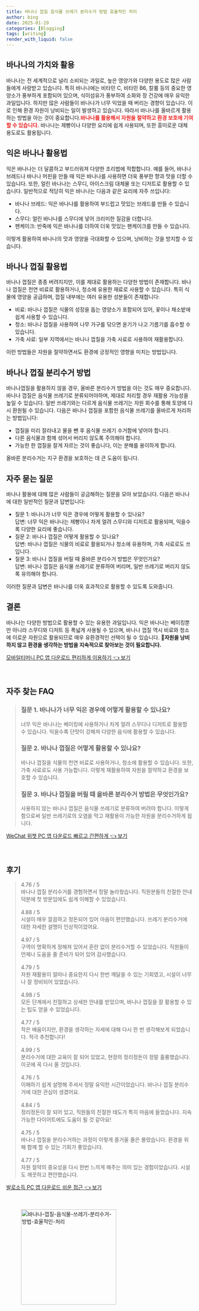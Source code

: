 ```yaml
---
title: 바나나 껍질 음식물 쓰레기 분리수거 방법 효율적인 처리
author: bing
date: 2025-01-29
categories: [Blogging]
tags: [writing]
render_with_liquid: false
---
```



<h2 id='바나나의가치'>바나나의 가치와 활용</h2>

<p>바나나는 전 세계적으로 널리 소비되는 과일로, 높은 영양가와 다양한 용도로 많은 사람들에게 사랑받고 있습니다. 특히 바나나에는 비타민 C, 비타민 B6, 칼륨 등의 중요한 영양소가 풍부하게 포함되어 있으며, 식이섬유가 풍부하여 소화와 장 건강에 매우 유익한 과일입니다. 하지만 많은 사람들이 바나나가 너무 익었을 때 버리는 경향이 있습니다. 이로 인해 환경 자원이 낭비되는 일이 발생하고 있습니다. 따라서 바나나를 올바르게 활용하는 방법을 아는 것이 중요합니다.<b><span style="color: #ee2323;">바나나를 활용해서 자원을 절약하고 환경 보호에 기여할 수 있습니다.</span></b> 바나나는 제빵이나 다양한 요리에 쉽게 사용되며, 또한 흥미로운 대체 용도로도 활용됩니다.</p>

<h2 id='익은바나나활용법'>익은 바나나 활용법</h2>

<p>익은 바나나는 더 달콤하고 부드러워져 다양한 조리법에 적합합니다. 예를 들어, 바나나 브레드나 바나나 머핀을 만들 때 익은 바나나를 사용하면 더욱 풍부한 향과 맛을 더할 수 있습니다. 또한, 얼린 바나나는 스무디, 아이스크림 대체물 또는 디저트로 활용할 수 있습니다. 일반적으로 적당히 익은 바나나는 다음과 같은 요리에 자주 쓰입니다:</p>

<ul>
    <li>바나나 브레드: 익은 바나나를 활용하여 부드럽고 맛있는 브레드를 만들 수 있습니다.</li>
    <li>스무디: 얼린 바나나를 스무디에 넣어 크리미한 질감을 더합니다.</li>
    <li>팬케이크: 반죽에 익은 바나나를 더하여 더욱 맛있는 팬케이크를 만들 수 있습니다.</li>
</ul>

<p>이렇게 활용하여 바나나의 맛과 영양을 극대화할 수 있으며, 낭비하는 것을 방지할 수 있습니다.</p>

<h2 id='바나나껍질활용법'>바나나 껍질 활용법</h2>

<p>바나나 껍질은 종종 버려지지만, 이를 제대로 활용하는 다양한 방법이 존재합니다. 바나나 껍질은 천연 비료로 활용하거나, 청소에 유용한 재료로 사용할 수 있습니다. 특히 식물에 영양을 공급하며, 껍질 내부에는 여러 유용한 성분들이 존재합니다:</p>

<ul>
    <li>비료: 바나나 껍질은 식물의 성장을 돕는 영양소가 포함되어 있어, 꽃이나 채소밭에 쉽게 사용할 수 있습니다.</li>
    <li>청소: 바나나 껍질을 사용하여 나무 가구를 닦으면 윤기가 나고 기름기를 흡수할 수 있습니다.</li>
    <li>가축 사료: 일부 지역에서는 바나나 껍질을 가축 사료로 사용하여 재활용합니다.</li>
</ul>

<p>이런 방법들은 자원을 절약하면서도 환경에 긍정적인 영향을 미치는 방법입니다.</p>

<h2 id='바나나껍질분리수거방법'>바나나 껍질 분리수거 방법</h2>

<p>바나나껍질을 활용하지 않을 경우, 올바른 분리수거 방법을 아는 것도 매우 중요합니다. 바나나 껍질은 음식물 쓰레기로 분류되어야하며, 제대로 처리할 경우 재활용 가능성을 높일 수 있습니다. 일반 쓰레기와는 다르게 음식물 쓰레기는 자원 회수를 통해 토양에 다시 환원될 수 있습니다. 다음은 바나나 껍질을 포함한 음식물 쓰레기를 올바르게 처리하는 방법입니다:</p>

<ul>
    <li>껍질을 미리 잘라내고 물을 뺀 후 음식물 쓰레기 수거함에 넣어야 합니다.</li>
    <li>다른 음식물과 함께 섞어서 버리지 않도록 주의해야 합니다.</li>
    <li>가능한 한 껍질을 잘게 자르는 것이 좋습니다, 이는 분해를 용이하게 합니다.</li>
</ul>

<p>올바른 분리수거는 지구 환경을 보호하는 데 큰 도움이 됩니다.</p>

<h2 id='자주묻는질문'>자주 묻는 질문</h2>

<p>바나나 활용에 대해 많은 사람들이 궁금해하는 질문을 모아 보았습니다. 다음은 바나나에 대한 일반적인 질문과 답변입니다:</p>

<ul>
    <li>질문 1: 바나나가 너무 익은 경우에 어떻게 활용할 수 있나요? <br>답변: 너무 익은 바나나는 제빵이나 차게 얼려 스무디와 디저트로 활용되며, 익을수록 다양한 요리에 좋습니다.</li>
    <li>질문 2: 바나나 껍질은 어떻게 활용할 수 있나요? <br>답변: 바나나 껍질은 식물의 비료로 활용되거나 청소에 유용하며, 가축 사료로도 쓰입니다.</li>
    <li>질문 3: 바나나 껍질을 버릴 때 올바른 분리수거 방법은 무엇인가요? <br>답변: 바나나 껍질은 음식물 쓰레기로 분류하여 버리며, 일반 쓰레기로 버리지 않도록 유의해야 합니다.</li>
</ul>

<p>이러한 질문과 답변은 바나나를 더욱 효과적으로 활용할 수 있도록 도와줍니다.</p>

<h2 id='결론'>결론</h2>

<p>바나나는 다양한 방법으로 활용할 수 있는 유용한 과일입니다. 익은 바나나는 베이킹뿐만 아니라 스무디와 디저트 등 폭넓게 사용될 수 있으며, 바나나 껍질 역시 비료와 청소에 이로운 자원으로 활용되므로 매우 유환경적인 선택이 될 수 있습니다. 🥳<strong>자원을 낭비하지 않고 환경을 생각하는 방법을 지속적으로 찾아보는 것이 필요합니다.</strong></p>


<p><a class="click-button" title="모바일티머니 PC 앱 다운로드 편리하게 이용하기" href="https://somered.github.io/posts/%EB%AA%A8%EB%B0%94%EC%9D%BC%ED%8B%B0%EB%A8%B8%EB%8B%88-PC-%EC%95%B1-%EB%8B%A4%EC%9A%B4%EB%A1%9C%EB%93%9C-%ED%8E%B8%EB%A6%AC%ED%95%98%EA%B2%8C-%EC%9D%B4%EC%9A%A9%ED%95%98%EA%B8%B0/" rel="dofollow">모바일티머니 PC 앱 다운로드 편리하게 이용하기 👈 보기</a></p><br>
<h2 id='자주_찾는_FAQ'>자주 찾는 FAQ</h2>
<div itemscope="" itemtype="https://schema.org/FAQPage"> 
<blockquote> 
<div itemscope="" itemprop="mainEntity" itemtype="https://schema.org/Question"> 
<h3 itemprop="name">질문 1. 바나나가 너무 익은 경우에 어떻게 활용할 수 있나요?</h3> 
<div itemscope="" itemprop="acceptedAnswer" itemtype="https://schema.org/Answer"> 
<span itemprop="text"> 
<p>너무 익은 바나나는 베이킹에 사용하거나 차게 얼려 스무디나 디저트로 활용할 수 있습니다. 익을수록 단맛이 강해져 다양한 음식에 활용할 수 있습니다.</p> 
</span> 
</div> 
</div> 
<div itemscope="" itemprop="mainEntity" itemtype="https://schema.org/Question"> 
<h3 itemprop="name">질문 2. 바나나 껍질은 어떻게 활용할 수 있나요?</h3> 
<div itemscope="" itemprop="acceptedAnswer" itemtype="https://schema.org/Answer"> 
<span itemprop="text"> 
<p>바나나 껍질을 식물의 천연 비료로 사용하거나, 청소에 활용할 수 있습니다. 또한, 가축 사료로도 사용 가능합니다. 이렇게 재활용하여 자원을 절약하고 환경을 보호할 수 있습니다.</p> 
</span> 
</div> 
</div> 
<div itemscope="" itemprop="mainEntity" itemtype="https://schema.org/Question"> 
<h3 itemprop="name">질문 3. 바나나 껍질을 버릴 때 올바른 분리수거 방법은 무엇인가요?</h3> 
<div itemscope="" itemprop="acceptedAnswer" itemtype="https://schema.org/Answer"> 
<span itemprop="text"> 
<p>사용하지 않는 바나나 껍질은 음식물 쓰레기로 분류하여 버려야 합니다. 이렇게 함으로써 일반 쓰레기로의 오염을 막고 재활용이 가능한 자원을 분리수거하게 됩니다.</p> 
</span> 
</div> 
</div> 
</blockquote> 
</div>
<p><a class="click-button" title="WeChat 위챗 PC 앱 다운로드 빠르고 간편하게" href="https://somered.github.io/posts/WeChat-%EC%9C%84%EC%B1%97-PC-%EC%95%B1-%EB%8B%A4%EC%9A%B4%EB%A1%9C%EB%93%9C-%EB%B9%A0%EB%A5%B4%EA%B3%A0-%EA%B0%84%ED%8E%B8%ED%95%98%EA%B2%8C/" rel="dofollow">WeChat 위챗 PC 앱 다운로드 빠르고 간편하게 👈 보기</a></p><br>
<h2 id='후기'>후기</h2>
<div itemscope itemtype="https://schema.org/Product">
  <blockquote>
  <div itemprop="review" itemscope itemtype="https://schema.org/Review">
      <div itemprop="reviewRating" itemscope itemtype="https://schema.org/Rating"> <span itemprop="ratingValue">4.76</span> / <span itemprop="bestRating">5</span> </div>
      <span itemprop="reviewBody">바나나 껍질 분리수거를 경험하면서 정말 놀라웠습니다. 직원분들의 친절한 안내 덕분에 첫 방문임에도 쉽게 이해할 수 있었습니다.</span>
  </div>
  <br>
  <div itemprop="review" itemscope itemtype="https://schema.org/Review">
      <div itemprop="reviewRating" itemscope itemtype="https://schema.org/Rating"> <span itemprop="ratingValue">4.88</span> / <span itemprop="bestRating">5</span> </div>
      <span itemprop="reviewBody">시설이 매우 깔끔하고 정돈되어 있어 마음이 편안했습니다. 쓰레기 분리수거에 대한 자세한 설명이 인상적이었어요.</span>
  </div>
  <br>
  <div itemprop="review" itemscope itemtype="https://schema.org/Review">
      <div itemprop="reviewRating" itemscope itemtype="https://schema.org/Rating"> <span itemprop="ratingValue">4.97</span> / <span itemprop="bestRating">5</span> </div>
      <span itemprop="reviewBody">구역이 명확하게 정해져 있어서 혼란 없이 분리수거할 수 있었습니다. 직원들이 언제나 도움을 줄 준비가 되어 있어 감사했습니다.</span>
  </div>
  <br>
  <div itemprop="review" itemscope itemtype="https://schema.org/Review">
      <div itemprop="reviewRating" itemscope itemtype="https://schema.org/Rating"> <span itemprop="ratingValue">4.79</span> / <span itemprop="bestRating">5</span> </div>
      <span itemprop="reviewBody">자원 재활용이 얼마나 중요한지 다시 한번 깨달을 수 있는 기회였고, 시설이 너무나 잘 정비되어 있었습니다.</span>
  </div>
  <br>
  <div itemprop="review" itemscope itemtype="https://schema.org/Review">
      <div itemprop="reviewRating" itemscope itemtype="https://schema.org/Rating"> <span itemprop="ratingValue">4.98</span> / <span itemprop="bestRating">5</span> </div>
      <span itemprop="reviewBody">모든 단계에서 친절하고 상세한 안내를 받았으며, 바나나 껍질을 잘 활용할 수 있는 팁도 얻을 수 있었습니다.</span>
  </div>
  <br>
  <div itemprop="review" itemscope itemtype="https://schema.org/Review">
      <div itemprop="reviewRating" itemscope itemtype="https://schema.org/Rating"> <span itemprop="ratingValue">4.77</span> / <span itemprop="bestRating">5</span> </div>
      <span itemprop="reviewBody">작은 배움이지만, 환경을 생각하는 자세에 대해 다시 한 번 생각해보게 되었습니다. 적극 추천합니다!</span>
  </div>
  <br>
  <div itemprop="review" itemscope itemtype="https://schema.org/Review">
      <div itemprop="reviewRating" itemscope itemtype="https://schema.org/Rating"> <span itemprop="ratingValue">4.99</span> / <span itemprop="bestRating">5</span> </div>
      <span itemprop="reviewBody">분리수거에 대한 교육이 잘 되어 있었고, 현장의 정리정돈이 정말 훌륭했습니다. 이곳에 꼭 다시 올 것입니다.</span>
  </div>
  <br>
  <div itemprop="review" itemscope itemtype="https://schema.org/Review">
      <div itemprop="reviewRating" itemscope itemtype="https://schema.org/Rating"> <span itemprop="ratingValue">4.76</span> / <span itemprop="bestRating">5</span> </div>
      <span itemprop="reviewBody">이해하기 쉽게 설명해 주셔서 정말 유익한 시간이었습니다. 바나나 껍질 분리수거에 대한 관심이 생겼어요.</span>
  </div>
  <br>
  <div itemprop="review" itemscope itemtype="https://schema.org/Review">
      <div itemprop="reviewRating" itemscope itemtype="https://schema.org/Rating"> <span itemprop="ratingValue">4.84</span> / <span itemprop="bestRating">5</span> </div>
      <span itemprop="reviewBody">정리정돈이 잘 되어 있고, 직원들의 친절한 태도가 특히 마음에 들었습니다. 지속 가능한 다이어트에도 도움이 될 것 같아요!</span>
  </div>
  <br>
  <div itemprop="review" itemscope itemtype="https://schema.org/Review">
      <div itemprop="reviewRating" itemscope itemtype="https://schema.org/Rating"> <span itemprop="ratingValue">4.75</span> / <span itemprop="bestRating">5</span> </div>
      <span itemprop="reviewBody">바나나 껍질을 분리수거하는 과정이 이렇게 즐거울 줄은 몰랐습니다. 환경을 위해 함께 할 수 있는 기회가 좋았습니다.</span>
  </div>
  <br>
  <div itemprop="review" itemscope itemtype="https://schema.org/Review">
      <div itemprop="reviewRating" itemscope itemtype="https://schema.org/Rating"> <span itemprop="ratingValue">4.77</span> / <span itemprop="bestRating">5</span> </div>
      <span itemprop="reviewBody">자원 절약의 중요성을 다시 한번 느끼게 해주는 의미 있는 경험이었습니다. 시설도 깨끗하고 편안했습니다.</span>
  </div>
  </blockquote>
</div>
<p><a class="click-button" title="발로소득 PC 앱 다운로드 쉬운 접근" href="https://somered.github.io/posts/%EB%B0%9C%EB%A1%9C%EC%86%8C%EB%93%9D-PC-%EC%95%B1-%EB%8B%A4%EC%9A%B4%EB%A1%9C%EB%93%9C-%EC%89%AC%EC%9A%B4-%EC%A0%91%EA%B7%BC/" rel="dofollow">발로소득 PC 앱 다운로드 쉬운 접근 👈 보기</a></p><br>
<figure class="image"><img src="https://somered.github.io/assets/img/thumbnail/바나나-껍질-음식물-쓰레기-분리수거-방법-효율적인-처리.webp" alt="바나나-껍질-음식물-쓰레기-분리수거-방법-효율적인-처리" width="256" height="256"></figure>